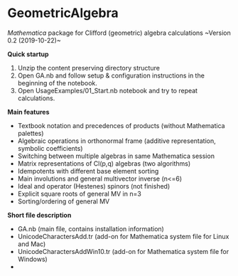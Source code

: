 # GeometricAlgebra
*Mathematica* package for Clifford (geometric) algebra calculations
~Version 0.2 (2019-10-22)~  


**Quick startup**
1. Unzip the content preserving directory structure
2. Open GA.nb and follow setup & configuration instructions in the beginning of the notebook. 
3. Open UsageExamples/01_Start.nb notebook and try to repeat calculations.

**Main features**
- Textbook notation and precedences of products (without Mathematica palettes)
- Algebraic operations in orthonormal frame (additive representation, symbolic coefficients)
- Switching between multiple algebras in same Mathematica session
-  Matrix representations of Cl(p,q) algebras (two algorithms)
- Idempotents with different base element sorting
- Main involutions and general multivector inverse (n<=6)
- Ideal and operator (Hestenes) spinors (not finished)
- Explicit square roots of general MV in n=3
- Sorting/ordering of general MV

**Short file description**
- GA.nb (main file, contains installation information)
- UnicodeCharactersAdd.tr (add-on for Mathematica system file for Linux and Mac)
- UnicodeCharactersAddWin10.tr (add-on for Mathematica system file for Windows) 
-
